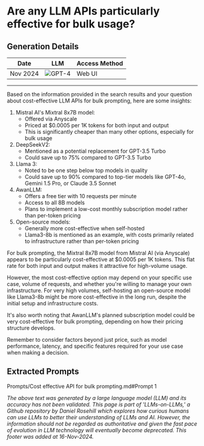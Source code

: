 # Are any LLM APIs particularly effective for bulk usage?

## Generation Details

| Date       | LLM        | Access Method |
|------------|------------|---------------|
| Nov 2024 | ![GPT-4](https://img.shields.io/badge/GPT--4-412991?style=for-the-badge&logo=openai&logoColor=white) |  Web UI |

---

Based on the information provided in the search results and your question about cost-effective LLM APIs for bulk prompting, here are some insights:

1. Mistral AI's Mixtral 8x7B model:
   - Offered via Anyscale
   - Priced at $0.0005 per 1K tokens for both input and output
   - This is significantly cheaper than many other options, especially for bulk usage
2. DeepSeekV2:
   - Mentioned as a potential replacement for GPT-3.5 Turbo
   - Could save up to 75% compared to GPT-3.5 Turbo
3. Llama 3:
   - Noted to be one step below top models in quality
   - Could save up to 90% compared to top-tier models like GPT-4o, Gemini 1.5 Pro, or Claude 3.5 Sonnet
4. AwanLLM:
   - Offers a free tier with 10 requests per minute
   - Access to all 8B models
   - Plans to implement a low-cost monthly subscription model rather than per-token pricing
5. Open-source models:
   - Generally more cost-effective when self-hosted
   - Llama3-8b is mentioned as an example, with costs primarily related to infrastructure rather than per-token pricing

For bulk prompting, the Mixtral 8x7B model from Mistral AI (via Anyscale) appears to be particularly cost-effective at $0.0005 per 1K tokens. This flat rate for both input and output makes it attractive for high-volume usage.

However, the most cost-effective option may depend on your specific use case, volume of requests, and whether you're willing to manage your own infrastructure. For very high volumes, self-hosting an open-source model like Llama3-8b might be more cost-effective in the long run, despite the initial setup and infrastructure costs.

It's also worth noting that AwanLLM's planned subscription model could be very cost-effective for bulk prompting, depending on how their pricing structure develops.

Remember to consider factors beyond just price, such as model performance, latency, and specific features required for your use case when making a decision.

## Extracted Prompts

Prompts/Cost effective API for bulk prompting.md#Prompt 1

*The above text was generated by a large language model (LLM) and its accuracy has not been validated. This page is part of 'LLMs-on-LLMs,' a Github repository by Daniel Rosehill which explores how curious humans can use LLMs to better their understanding of LLMs and AI. However, the information should not be regarded as authoritative and given the fast pace of evolution in LLM technology will eventually become deprecated. This footer was added at 16-Nov-2024.*


